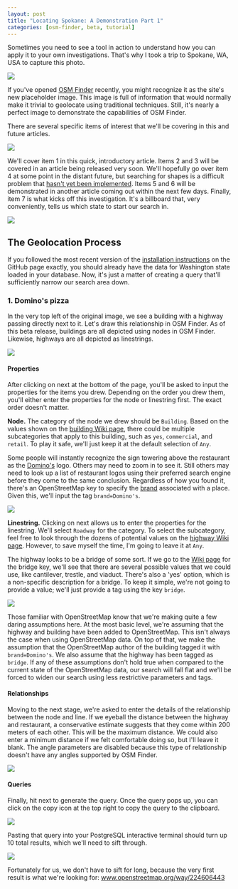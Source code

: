 ```yaml
---
layout: post
title: "Locating Spokane: A Demonstration Part 1"
categories: [osm-finder, beta, tutorial]
---
```


Sometimes you need to see a tool in action to understand how you can apply it to your own investigations. That's why I took a trip to Spokane, WA, USA to capture this photo.

![](/blog/images/2022-01-27-Spokane_WA_US.jpg)

If you've opened [OSM Finder](https://osm-finder.netlify.app/) recently, you might recognize it as the site's new placeholder image. This image is full of information that would normally make it trivial to geolocate using traditional techniques. Still, it's nearly a perfect image to demonstrate the capabilities of OSM Finder.

There are several specific items of interest that we'll be covering in this and future articles.

![](/blog/images/2022-01-27-highlighted.jpg)

We'll cover item 1 in this quick, introductory article. Items 2 and 3 will be covered in an article being released very soon. We'll hopefully go over item 4 at some point in the distant future, but searching for shapes is a difficult problem that [hasn't yet been implemented](https://xetnus.github.io/blog/introducing-osm-finder-beta/#future-work). Items 5 and 6 will be demonstrated in another article coming out within the next few days. Finally, item 7 is what kicks off this investigation. It's a billboard that, very conveniently, tells us which state to start our search in.

![](/blog/images/2022-01-27-billboard.jpg)

## The Geolocation Process

If you followed the most recent version of the [installation instructions](https://github.com/Xetnus/osm-finder#installation) on the GitHub page exactly, you should already have the data for Washington state loaded in your database. Now, it's just a matter of creating a query that'll sufficiently narrow our search area down.

### 1. Domino's pizza

In the very top left of the original image, we see a building with a highway passing directly next to it. Let's draw this relationship in OSM Finder. As of this beta release, buildings are all depicted using nodes in OSM Finder. Likewise, highways are all depicted as linestrings.

![](/blog/images/2022-01-27-dominos-annotated.jpg)

#### Properties

After clicking on next at the bottom of the page, you'll be asked to input the properties for the items you drew. Depending on the order you drew them, you'll either enter the properties for the node or linestring first. The exact order doesn't matter.

**Node.** The category of the node we drew should be `Building`. Based on the values shown on the [building Wiki page](https://wiki.openstreetmap.org/wiki/Key:building), there could be multiple subcategories that apply to this building, such as `yes`, `commercial`, and `retail`. To play it safe, we'll just keep it at the default selection of `Any`.

Some people will instantly recognize the sign towering above the restaurant as the [Domino's](https://en.wikipedia.org/wiki/Domino%27s) logo. Others may need to zoom in to see it. Still others may need to look up a list of restaurant logos using their preferred search engine before they come to the same conclusion. Regardless of how you found it, there's an OpenStreetMap key to specify the [brand](https://wiki.openstreetmap.org/wiki/Key:brand) associated with a place. Given this, we'll input the tag `brand=Domino's`.

![](/blog/images/2022-01-27-dominos-node-properties.jpg)

**Linestring.** Clicking on next allows us to enter the properties for the linestring. We'll select `Roadway` for the category. To select the subcategory, feel free to look through the dozens of potential values on the [highway Wiki page](https://wiki.openstreetmap.org/wiki/Key:highway). However, to save myself the time, I'm going to leave it at `Any`.

The highway looks to be a bridge of some sort. If we go to the [Wiki page](https://wiki.openstreetmap.org/wiki/Key:bridge) for the bridge key, we'll see that there are several possible values that we could use, like cantilever, trestle, and viaduct. There's also a 'yes' option, which is a non-specific description for a bridge. To keep it simple, we're not going to provide a value; we'll just provide a tag using the key `bridge`.

![](/blog/images/2022-01-27-dominos-linestring-properties.jpg)

Those familiar with OpenStreetMap know that we're making quite a few daring assumptions here. At the most basic level, we're assuming that the highway and building have been added to OpenStreetMap. This isn't always the case when using OpenStreetMap data. On top of that, we make the assumption that the OpenStreetMap author of the building tagged it with `brand=Domino's`. We also assume that the highway has been tagged as `bridge`. If any of these assumptions don't hold true when compared to the current state of the OpenStreetMap data, our search will fall flat and we'll be forced to widen our search using less restrictive parameters and tags. 

#### Relationships

Moving to the next stage, we're asked to enter the details of the relationship between the node and line. If we eyeball the distance between the highway and restaurant, a conservative estimate suggests that they come within 200 meters of each other. This will be the maximum distance. We could also enter a minimum distance if we felt comfortable doing so, but I'll leave it blank. The angle parameters are disabled because this type of relationship doesn't have any angles supported by OSM Finder.

![](/blog/images/2022-01-27-dominos-relationship.jpg)

#### Queries

Finally, hit next to generate the query. Once the query pops up, you can click on the copy icon at the top right to copy the query to the clipboard.

![](/blog/images/2022-01-27-dominos-query.jpg)

Pasting that query into your PostgreSQL interactive terminal should turn up 10 total results, which we'll need to sift through.

![](/blog/images/2022-01-27-dominos-results.png)

Fortunately for us, we don't have to sift for long, because the very first result is what we're looking for: www.openstreetmap.org/way/224606443



